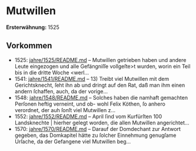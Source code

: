 # Mutwillen

**Ersterwähnung:** 1525

## Vorkommen
- 1525: [jahre/1525/README.md](../jahre/1525/README.md) – Mutwillen getrieben
haben und andere Leute eingezogen und alle Gefängniſſe
vollgeſte>t wurden, worin ein Teil bis in die dritte Woche
\<werl...
- 1541: [jahre/1541/README.md](../jahre/1541/README.md) – 13) Treibt viel Mutwillen mit dem Gerichtsknecht,
ſeht ihn ab und dringt auf den Rat, daß man ihm einen
andern ſchaffen, auch, da der vorige...
- 1548: [jahre/1548/README.md](../jahre/1548/README.md) – Solches haben
die namhaft gemachten Perſonen heftig verneint, und ob-
wohl Felix Köthen, ſo anhero verordnet, der auh ſonſt
viel Mutwillen z...
- 1552: [jahre/1552/README.md](../jahre/1552/README.md) – April ſind vom Kurfürſten 100 Landsknechte |
hierher gelegt worden, die allen Mutwillen angerichtet...
- 1570: [jahre/1570/README.md](../jahre/1570/README.md) – Darauf der Domdechant zur Antwort gegeben,
das Domkapitel hätte zu ſolcher Einnehmung genugſame
Urſache, da der Gefangene viel Mutwillen beg...
